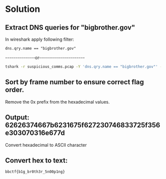 # Solution
## Extract DNS queries for "bigbrother.gov"
In wireshark apply following filter:
```
dns.qry.name == "bigbrother.gov"
```
---------------or----------------------- 
```sh
tshark -r suspicious_comms.pcap -Y 'dns.qry.name == "bigbrother.gov"' -T fields -e frame.number -e dns.id | sort -n | awk '{print $2}' | sed 's/0x//g' > extracted_hex.txt
```
## Sort by frame number to ensure correct flag order.
Remove the 0x prefix from the hexadecimal values.

## Output: 62626374667b6231675f627230746833725f356e303070316e677d
Convert hexadecimal to ASCII character
## Convert hex to text: 
```
bbctf{b1g_br0th3r_5n00p1ng}
```

